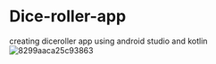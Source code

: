 # Dice-roller-app
creating diceroller app using android studio and kotlin
![8299aaca25c93863](https://user-images.githubusercontent.com/30446011/155285877-69ba8b1c-e23d-489e-9843-e7857b22ae53.png)
